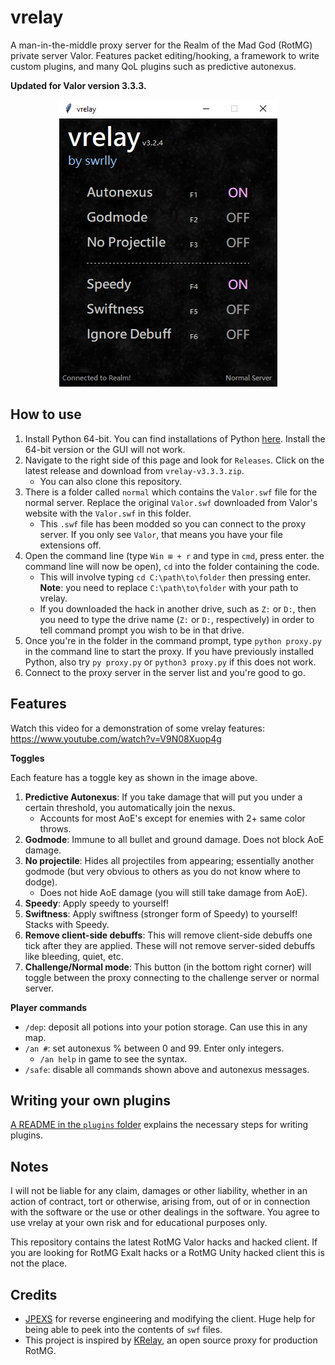 # vrelay

A man-in-the-middle proxy server for the Realm of the Mad God (RotMG) private server Valor. Features packet editing/hooking, a framework to write custom plugins, and many QoL plugins such as predictive autonexus.

**Updated for Valor version 3.3.3.**

<p align="center">
  <img src="images/vrelay.png" />
</p>


## How to use

1. Install Python 64-bit. You can find installations of Python [here](https://www.python.org/downloads/). Install the 64-bit version or the GUI will not work.
2. Navigate to the right side of this page and look for `Releases`. Click on the latest release and download from `vrelay-v3.3.3.zip`. 
   - You can also clone this repository.
3. There is a folder called `normal` which contains the `Valor.swf` file for the normal server. Replace the original `Valor.swf` downloaded from Valor's website with the `Valor.swf` in this folder.
     - This `.swf` file has been modded so you can connect to the proxy server. If you only see `Valor`, that means you have your file extensions off.
4. Open the command line (type `Win ⊞ + r` and type in `cmd`, press enter. the command line will now be open), `cd` into the folder containing the code.
    - This will involve typing `cd C:\path\to\folder` then pressing enter. **Note**: you need to replace `C:\path\to\folder` with your path to vrelay.
    - If you downloaded the hack in another drive, such as `Z:` or `D:`, then you need to type the drive name (`Z:` or `D:`, respectively) in order to tell command prompt you wish to be in that drive.
5. Once you're in the folder in the command prompt, type `python proxy.py` in the command line to start the proxy. If you have previously installed Python, also try `py proxy.py` or `python3 proxy.py` if this does not work.
6. Connect to the proxy server in the server list and you're good to go.

## Features

Watch this video for a demonstration of some vrelay features: https://www.youtube.com/watch?v=V9N08Xuop4g

**Toggles**

Each feature has a toggle key as shown in the image above.

1. **Predictive Autonexus**: If you take damage that will put you under a certain threshold, you automatically join the nexus.
    - Accounts for most AoE's except for enemies with 2+ same color throws.
2. **Godmode**: Immune to all bullet and ground damage. Does not block AoE damage.
3. **No projectile**: Hides all projectiles from appearing; essentially another godmode (but very obvious to others as you do not know where to dodge).
    - Does not hide AoE damage (you will still take damage from AoE). 
4. **Speedy**: Apply speedy to yourself!
5. **Swiftness**: Apply swiftness (stronger form of Speedy) to yourself! Stacks with Speedy.
6. **Remove client-side debuffs**: This will remove client-side debuffs one tick after they are applied. These will not remove server-sided debuffs like bleeding, quiet, etc.
7. **Challenge/Normal mode**: This button (in the bottom right corner) will toggle between the proxy connecting to the challenge server or normal server.

**Player commands**

- `/dep`: deposit all potions into your potion storage. Can use this in any map.
- `/an #`: set autonexus % between 0 and 99. Enter only integers.
    - `/an help` in game to see the syntax.
- `/safe`: disable all commands shown above and autonexus messages.

## Writing your own plugins
[A README in the `plugins` folder](https://github.com/swrlly/vrelay/tree/main/Plugins) explains the necessary steps for writing plugins.

## Notes
I will not be liable for any claim, damages or other liability, whether in an action of contract, tort or otherwise, arising from, out of or in connection with the software or the use or other dealings in the software. You agree to use vrelay at your own risk and for educational purposes only.

This repository contains the latest RotMG Valor hacks and hacked client. If you are looking for RotMG Exalt hacks or a RotMG Unity hacked client this is not the place.

## Credits
- [JPEXS](https://www.free-decompiler.com/flash/download/) for reverse engineering and modifying the client. Huge help for being able to peek into the contents of `swf` files.
- This project is inspired by [KRelay](https://github.com/TheKronks/KRelay), an open source proxy for production RotMG.